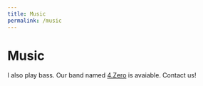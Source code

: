 ```yaml
---
title: Music
permalink: /music
---
```


# Music
I also play bass. Our band named [4.Zero][1] is avaiable. Contact us!

[1]: 4pontozero.com
